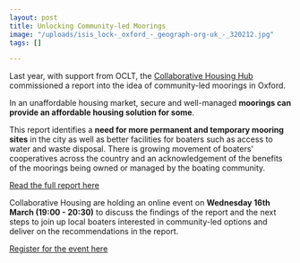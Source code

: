 ```yaml
---
layout: post
title: Unlocking Community-led Moorings
image: "/uploads/isis_lock-_oxford_-_geograph-org-uk_-_320212.jpg"
tags: []

---
```

Last year, with support from OCLT, the [Collaborative Housing Hub](https://collaborativehousing.org.uk/) commissioned a report into the idea of community-led moorings in Oxford.   
  
In an unaffordable housing market, secure and well-managed **moorings can provide an affordable housing solution for some**.  
  
This report identifies a **need for more permanent and temporary mooring sites** in the city as well as better facilities for boaters such as access to water and waste disposal. There is growing movement of boaters' cooperatives across the country and an acknowledgement of the benefits of the moorings being owned or managed by the boating community.   
  
[Read the full report here](https://collaborativehousing.org.uk/2022/02/02/launching-the-research-report-into-community-led-moorings-in-oxford.html)  
  
Collaborative Housing are holding an online event on **Wednesday 16th March (19:00 - 20:30)** to discuss the findings of the report and the next steps to join up local boaters interested in community-led options and deliver on the recommendations in the report.  
  
[Register for the event here](https://www.eventbrite.co.uk/e/launching-the-research-report-into-community-led-moorings-in-oxford-tickets-257110553587)